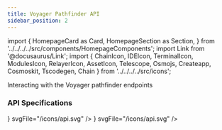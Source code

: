 ```yaml
---
title: Voyager Pathfinder API
sidebar_position: 2
---
```


import {
  HomepageCard as Card,
  HomepageSection as Section,
} from '../../../../src/components/HomepageComponents';
import Link from '@docusaurus/Link';
import {
  ChainIcon,
  IDEIcon,
  TerminalIcon,
  ModulesIcon,
  RelayerIcon,
  AssetIcon,
  Telescope,
  Osmojs,
  Createapp,
  Cosmoskit,
  Tscodegen,
  Chain
} from '../../../../src/icons';


Interacting with the Voyager pathfinder endpoints



### API Specifications


<Section title="Cross-chain Transfer/Swap APIs" id="web-sdks" hasSubSections >

   <Section>
  <Card
    title="API endpoints"
    description="Voyager Pathfinder API endpoints"
    to="/api/?v=PATHFINDER"
    icon={<Tscodegen />}
    svgFile="/icons/api.svg"
  />
  <Card
    title="Getting Started"
    description="How to interact with Pathfinder API"
    to="/voyager/tools/voyager-pathfinder-api/performing-cross-chain-transaction"
    icon={<Tscodegen />}
    svgFile="/icons/api.svg"
  />
  </Section>

  </Section>